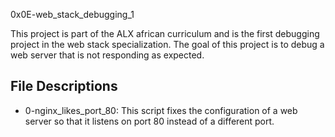  0x0E-web_stack_debugging_1

This project is part of the ALX african curriculum and is the first debugging project in the web stack specialization. The goal of this project is to debug a web server that is not responding as expected.
## File Descriptions

* 0-nginx_likes_port_80: This script fixes the configuration of a web server so that it listens on port 80 instead of a different port.

